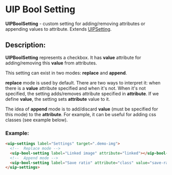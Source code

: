 # UIP Bool Setting

**UIPBoolSetting** - custom setting for adding/removing attributes or appending values to attribute.
Extends [UIPSetting](src/settings/setting/README.md).

## Description:

**UIPBoolSetting** represents a checkbox. It has **value** attribute for adding/removing this **value**
from attributes.

This setting can exist in two modes: **replace** and **append**.

**replace** mode is used by default. There are two ways to interpret it: when there is a **value** attribute
specified and when it's not. When it's not specified, the setting adds/removes attribute specified in **attribute**.
If we define **value**, the setting sets **attribute** value to it.

The idea of **append** mode is to add/discard **value** (must be specified for this mode) to the **attribute**.
For example, it can be useful for adding css classes (see example below).

### Example:

```html
<uip-settings label="Settings" target=".demo-img">
  <!--  Replace mode -->
  <uip-bool-setting label="Linked image" attribute="linked"></uip-bool-setting>
  <!--  Append mode -->
  <uip-bool-setting label="Save ratio" attribute="class" value="save-ratio-class"></uip-bool-setting>
</uip-settings>
```
